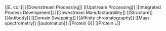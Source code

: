 [[E. coli]]
[[Downstream Processing]]
[[Upstream Processing]]
[[Integrated Process Development]]
[[Downstream Manufacturability]]
[[Structure]]
[[Antibody]]
[[Domain Swapping]]
[[Affinity chromatography]]
[[Mass spectrometry]]
[[automation]]
[[Protein G]]
[[Protein L]]
